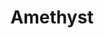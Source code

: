 ---
templateKey: blog-post
featuredpost: false
featuredimage: /assets/Amethyst.png
title: Amethyst
description: Mineral
testfield: 132
---